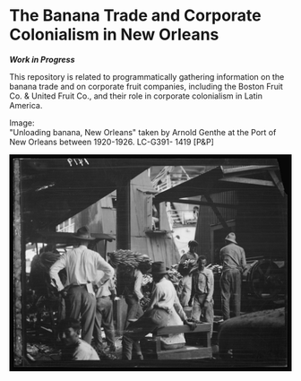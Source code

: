 # The Banana Trade and Corporate Colonialism in New Orleans

***Work in Progress*** 

This repository is related to programmatically gathering information on the banana trade and on corporate fruit companies, including the Boston Fruit Co. & United Fruit Co., and their role in corporate colonialism in Latin America. 

Image:<br/>
"Unloading banana, New Orleans" taken by Arnold Genthe at the Port of New Orleans between 1920-1926. 
LC-G391- 1419 [P&P]

![Unloading bananas, New Orleans](7a03431v.jpg)
